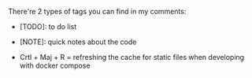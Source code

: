 There're 2 types of tags you can find in my comments:

- \[TODO]: to do list
- \[NOTE]: quick notes about the code

- Crtl + Maj + R = refreshing the cache for static files when developing with docker compose
